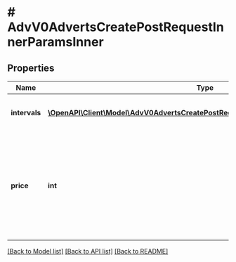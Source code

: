 # # AdvV0AdvertsCreatePostRequestInnerParamsInner

## Properties

Name | Type | Description | Notes
------------ | ------------- | ------------- | -------------
**intervals** | [**\OpenAPI\Client\Model\AdvV0AdvertsCreatePostRequestInnerParamsInnerIntervalsInner[]**](AdvV0AdvertsCreatePostRequestInnerParamsInnerIntervalsInner.md) | Интервалы часов показа кампании (max. 24) | [optional]
**price** | **int** | Текущая ставка. Для кампаний в каталоге, в карточке товара и в поиске &#x60;price&#x60; &gt;&#x3D; 50. &lt;br&gt; Для кампаний в рекомендациях &#x60;price&#x60; &gt;&#x3D; 250. | [optional]

[[Back to Model list]](../../README.md#models) [[Back to API list]](../../README.md#endpoints) [[Back to README]](../../README.md)
